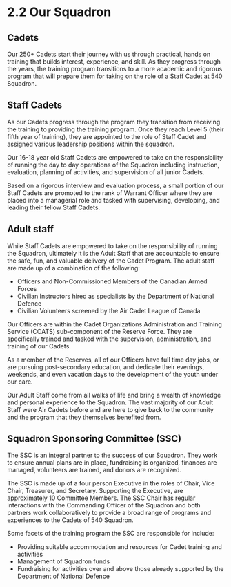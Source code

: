 # 2.2 Our Squadron

## Cadets

Our 250+ Cadets start their journey with us through practical, hands on training that builds interest, experience, and skill. As they progress through the years, the training program transitions to a more academic and rigorous program that will prepare them for taking on the role of a Staff Cadet at 540 Squadron.

## Staff Cadets

As our Cadets progress through the program they transition from receiving the training to providing the training program. Once they reach Level 5 \(their fifth year of training\), they are appointed to the role of Staff Cadet and assigned various leadership positions within the squadron.

Our 16-18 year old Staff Cadets are empowered to take on the responsibility of running the day to day operations of the Squadron including instruction, evaluation, planning of activities, and supervision of all junior Cadets.

Based on a rigorous interview and evaluation process, a small portion of our Staff Cadets are promoted to the rank of Warrant Officer where they are placed into a managerial role and tasked with supervising, developing, and leading their fellow Staff Cadets.

## Adult staff

While Staff Cadets are empowered to take on the responsibility of running the Squadron, ultimately it is the Adult Staff that are accountable to ensure the safe, fun, and valuable delivery of the Cadet Program. The adult staff are made up of a combination of the following:

* Officers and Non-Commissioned Members of the Canadian Armed Forces
* Civilian Instructors hired as specialists by the Department of National Defence
* Civilian Volunteers screened by the Air Cadet League of Canada

Our Officers are within the Cadet Organizations Administration and Training Service \(COATS\) sub-component of the Reserve Force. They are specifically trained and tasked with the supervision, administration, and training of our Cadets.

As a member of the Reserves, all of our Officers have full time day jobs, or are pursuing post-secondary education, and dedicate their evenings, weekends, and even vacation days to the development of the youth under our care.

Our Adult Staff come from all walks of life and bring a wealth of knowledge and personal experience to the Squadron. The vast majority of our Adult Staff were Air Cadets before and are here to give back to the community and the program that they themselves benefited from.

## Squadron Sponsoring Committee \(SSC\)

The SSC is an integral partner to the success of our Squadron. They work to ensure annual plans are in place, fundraising is organized, finances are managed, volunteers are trained, and donors are recognized.

The SSC is made up of a four person Executive in the roles of Chair, Vice Chair, Treasurer, and Secretary. Supporting the Executive, are approximately 10 Committee Members. The SSC Chair has regular interactions with the Commanding Officer of the Squadron and both partners work collaboratively to provide a broad range of programs and experiences to the Cadets of 540 Squadron.

Some facets of the training program the SSC are responsible for include:

* Providing suitable accommodation and resources for Cadet training and activities
* Management of Squadron funds
* Fundraising for activities over and above those already supported by the Department of National Defence

